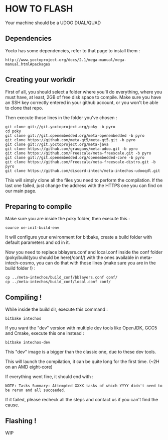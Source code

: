 # HOW TO FLASH

Your machine should be a UDOO DUAL/QUAD

## Dependencies

Yocto has some dependencies, refer to that page to install them :

    http://www.yoctoproject.org/docs/2.1/mega-manual/mega-manual.html#packages

## Creating your workdir

First of all, you should select a folder where you'll do everything, where you must have, at least, 2GB of free disk space to compile. Make sure you have an SSH key correctly entered in your github account, or you won't be able to clone that repo.

Then execute those lines in the folder you've chosen :

    git clone git://git.yoctoproject.org/poky -b pyro
    cd poky
    git clone git://git.openembedded.org/meta-openembedded -b pyro
    git clone https://github.com/meta-qt5/meta-qt5.git -b pyro
    git clone git://git.yoctoproject.org/meta-java
    git clone https://github.com/graugans/meta-udoo.git -b pyro
    git clone https://github.com/Freescale/meta-freescale.git -b pyro
    git clone git://git.openembedded.org/openembedded-core -b pyro
    git clone https://github.com/Freescale/meta-freescale-distro.git -b pyro
    git clone https://github.com/discord-intech/meta-intechos-udooqdl.git

This will simply clone all the files you need to perform the compilation. If the last one failed, just change the address with the HTTPS one you can find on our main page.

## Preparing to compile

Make sure you are inside the poky folder, then execute this :

    source oe-init-build-env

It will configure your environment for bitbake, create a build folder with default parameters and cd in it.

Now you need to replace bblayers.conf and local.conf inside the conf folder (poky/build(you should be here)/conf/) with the ones available in meta-intech-cosmo, you can do that with those lines (make sure you are in the build folder !) :

    cp ../meta-intechos/build_conf/bblayers.conf conf/
    cp ../meta-intechos/build_conf/local.conf conf/

## Compiling !

While inside the build dir, execute this command :

    bitbake intechos

If you want the "dev" version with multiple dev tools like OpenJDK, GCC5 and Cmake, execute this one instead :

    bitbake intechos-dev
    
This "dev" image is a bigger than the classic one, due to these dev tools.

This will launch the compilation, it can be quite long for the first time. (~2H on an AMD eight-core)

If everything went fine, it should end with :

    NOTE: Tasks Summary: Attempted XXXX tasks of which YYYY didn't need to be rerun and all succeeded.
    
If it failed, please recheck all the steps and contact us if you can't find the cause.

## Flashing !

WIP
